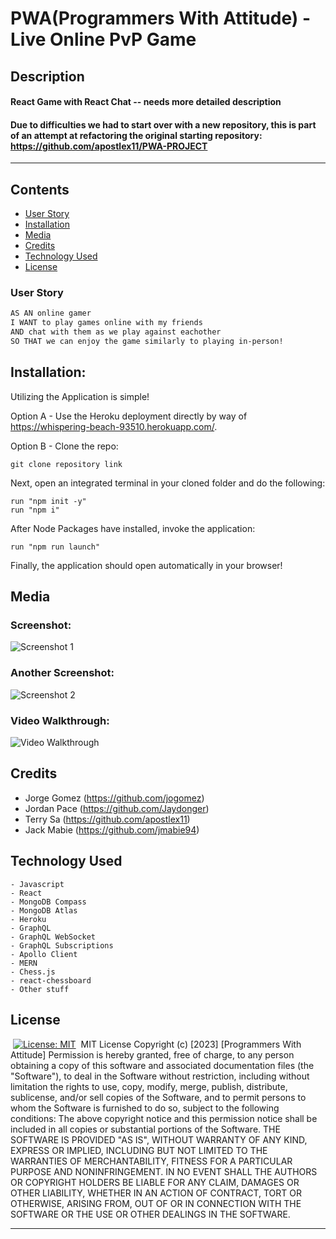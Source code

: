 # PWA(Programmers With Attitude) - Live Online PvP Game

## Description

#### React Game with React Chat -- needs more detailed description

#### Due to difficulties we had to start over with a new repository, this is part of an attempt at refactoring the original starting repository: https://github.com/apostlex11/PWA-PROJECT

---

## Contents

- [User Story](#user-story)
- [Installation](#installation)
- [Media](#media)
- [Credits](#credits)
- [Technology Used](#technology-used)
- [License](#license)
  ​

### User Story

```md
AS AN online gamer
I WANT to play games online with my friends
AND chat with them as we play against eachother
SO THAT we can enjoy the game similarly to playing in-person!
```

## Installation:

Utilizing the Application is simple!

Option A - Use the Heroku deployment directly by way of https://whispering-beach-93510.herokuapp.com/.

Option B - Clone the repo:

    git clone repository link

Next, open an integrated terminal in your cloned folder and do the following:

    run "npm init -y"
    run "npm i"

After Node Packages have installed, invoke the application:

    run "npm run launch"

Finally, the application should open automatically in your browser!

## Media

### Screenshot:

![Screenshot 1](file.location)

### Another Screenshot:

![Screenshot 2](file.location2)

### Video Walkthrough:

![Video Walkthrough](file.video.location)
​

## Credits

- Jorge Gomez (https://github.com/jogomez)
- Jordan Pace (https://github.com/Jaydonger)
- Terry Sa (https://github.com/apostlex11)
- Jack Mabie (https://github.com/jmabie94)
  ​

## Technology Used

    - Javascript
    - React
    - MongoDB Compass
    - MongoDB Atlas
    - Heroku
    - GraphQL
    - GraphQL WebSocket
    - GraphQL Subscriptions
    - Apollo Client
    - MERN
    - Chess.js
    - react-chessboard
    - Other stuff

## License

​
[![License: MIT](https://img.shields.io/badge/License-MIT-yellow.svg)](https://opensource.org/licenses/MIT)
​
MIT License
Copyright (c) [2023] [Programmers With Attitude]
Permission is hereby granted, free of charge, to any person obtaining a copy
of this software and associated documentation files (the "Software"), to deal
in the Software without restriction, including without limitation the rights
to use, copy, modify, merge, publish, distribute, sublicense, and/or sell
copies of the Software, and to permit persons to whom the Software is
furnished to do so, subject to the following conditions:
The above copyright notice and this permission notice shall be included in all
copies or substantial portions of the Software.
THE SOFTWARE IS PROVIDED "AS IS", WITHOUT WARRANTY OF ANY KIND, EXPRESS OR
IMPLIED, INCLUDING BUT NOT LIMITED TO THE WARRANTIES OF MERCHANTABILITY,
FITNESS FOR A PARTICULAR PURPOSE AND NONINFRINGEMENT. IN NO EVENT SHALL THE
AUTHORS OR COPYRIGHT HOLDERS BE LIABLE FOR ANY CLAIM, DAMAGES OR OTHER
LIABILITY, WHETHER IN AN ACTION OF CONTRACT, TORT OR OTHERWISE, ARISING FROM,
OUT OF OR IN CONNECTION WITH THE SOFTWARE OR THE USE OR OTHER DEALINGS IN THE
SOFTWARE.
​

---
